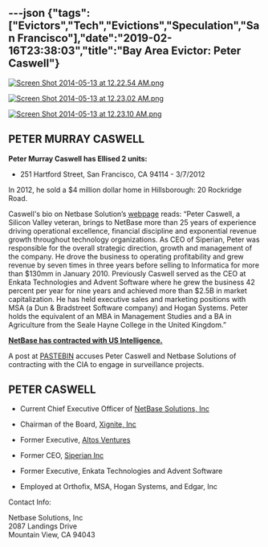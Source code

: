 ---json
{"tags":["Evictors","Tech","Evictions","Speculation","San Francisco"],"date":"2019-02-16T23:38:03","title":"Bay Area Evictor: Peter Caswell"}
---

[![Screen Shot 2014-05-13 at 12.22.54 AM.png](https://images.squarespace-cdn.com/content/v1/52b7d7a6e4b0b3e376ac8ea2/1399965476356-CEIH1E3KCOWEGSE1IY40/ke17ZwdGBToddI8pDm48kC5FEzHk3EBqvlk8QWKQ5KBZw-zPPgdn4jUwVcJE1ZvWhcwhEtWJXoshNdA9f1qD7TjHkaYfD5WE2gtMQ4su2XqkkORPwApQOynHJVsysnUcrKj2-HNfk9mWOGBFUFzVvw/Screen+Shot+2014-05-13+at+12.22.54+AM.png)](https://images.squarespace-cdn.com/content/v1/52b7d7a6e4b0b3e376ac8ea2/1399965476356-CEIH1E3KCOWEGSE1IY40/ke17ZwdGBToddI8pDm48kC5FEzHk3EBqvlk8QWKQ5KBZw-zPPgdn4jUwVcJE1ZvWhcwhEtWJXoshNdA9f1qD7TjHkaYfD5WE2gtMQ4su2XqkkORPwApQOynHJVsysnUcrKj2-HNfk9mWOGBFUFzVvw/Screen+Shot+2014-05-13+at+12.22.54+AM.png) 

[![Screen Shot 2014-05-13 at 12.23.02 AM.png](https://images.squarespace-cdn.com/content/v1/52b7d7a6e4b0b3e376ac8ea2/1399965476780-IXOM4FWRQWZTCNG1SI25/ke17ZwdGBToddI8pDm48kFoOj7bDu9NNJRKrsAneRVpZw-zPPgdn4jUwVcJE1ZvWhcwhEtWJXoshNdA9f1qD7aKHqy_Pq5SZUkyxONRRLX5xRh4zbRnl5zXBp4_bEiE1LJDPhWqqxogNjxT0Olq1GQ/Screen+Shot+2014-05-13+at+12.23.02+AM.png)](https://images.squarespace-cdn.com/content/v1/52b7d7a6e4b0b3e376ac8ea2/1399965476780-IXOM4FWRQWZTCNG1SI25/ke17ZwdGBToddI8pDm48kFoOj7bDu9NNJRKrsAneRVpZw-zPPgdn4jUwVcJE1ZvWhcwhEtWJXoshNdA9f1qD7aKHqy_Pq5SZUkyxONRRLX5xRh4zbRnl5zXBp4_bEiE1LJDPhWqqxogNjxT0Olq1GQ/Screen+Shot+2014-05-13+at+12.23.02+AM.png) 

[![Screen Shot 2014-05-13 at 12.23.10 AM.png](https://images.squarespace-cdn.com/content/v1/52b7d7a6e4b0b3e376ac8ea2/1399965478018-STWBLJSXYFNPDPTG9EH3/ke17ZwdGBToddI8pDm48kJP3IBPjnp3ccq48decdVGZZw-zPPgdn4jUwVcJE1ZvWhcwhEtWJXoshNdA9f1qD7eYzOKsynbf6SIIjIVpddg_PNiXtqePpDvHDHTqOt6Ct3Wa5FqcWivmwIQzDzrdF_Q/Screen+Shot+2014-05-13+at+12.23.10+AM.png)](https://images.squarespace-cdn.com/content/v1/52b7d7a6e4b0b3e376ac8ea2/1399965478018-STWBLJSXYFNPDPTG9EH3/ke17ZwdGBToddI8pDm48kJP3IBPjnp3ccq48decdVGZZw-zPPgdn4jUwVcJE1ZvWhcwhEtWJXoshNdA9f1qD7eYzOKsynbf6SIIjIVpddg_PNiXtqePpDvHDHTqOt6Ct3Wa5FqcWivmwIQzDzrdF_Q/Screen+Shot+2014-05-13+at+12.23.10+AM.png) 

**PETER MURRAY CASWELL**
------------------------

**Peter Murray Caswell has Ellised 2 units:**

*   251 Hartford Street, San Francisco, CA 94114 - 3/7/2012
    

In 2012, he sold a $4 million dollar home in Hillsborough: 20 Rockridge Road.

Caswell's bio on Netbase Solution’s [webpage](http://www.netbase.com/about-netbase/leadership-team/) reads: “Peter Caswell, a Silicon Valley veteran, brings to NetBase more than 25 years of experience driving operational excellence, financial discipline and exponential revenue growth throughout technology organizations. As CEO of Siperian, Peter was responsible for the overall strategic direction, growth and management of the company. He drove the business to operating profitability and grew revenue by seven times in three years before selling to Informatica for more than $130mm in January 2010. Previously Caswell served as the CEO at Enkata Technologies and Advent Software where he grew the business 42 percent per year for nine years and achieved more than $2.5B in market capitalization. He has held executive sales and marketing positions with MSA (a Dun & Bradstreet Software company) and Hogan Systems. Peter holds the equivalent of an MBA in Management Studies and a BA in Agriculture from the Seale Hayne College in the United Kingdom.”

**[NetBase has contracted with US Intelligence.](#)**

  
A post at [PASTEBIN](http://pastebin.com/yibvCprU) accuses Peter Caswell and Netbase Solutions of contracting with the CIA to engage in surveillance projects.

**PETER CASWELL**
-----------------

*   Current Chief Executive Officer of [NetBase Solutions, Inc](http://www.corporationwiki.com/California/Mountain-View/netbase-solutions-inc/44046889.aspx)
    
*   Chairman of the Board, [Xignite, Inc](http://www.corporationwiki.com/California/San-Mateo/xignite-inc/51002172.aspx)
    
*   Former Executive, [Altos Ventures](http://www.corporationwiki.com/California/Menlo-Park/altos-ventures/65329869.aspx)
    
*   Former CEO, [Siperian Inc](http://www.corporationwiki.com/California/Foster-City/siperian-inc/37543977.aspx)
    
*   Former Executive, Enkata Technologies and Advent Software
    
*   Employed at Orthofix, MSA, Hogan Systems, and Edgar, Inc
    

Contact Info:

Netbase Solutions, Inc  
2087 Landings Drive  
Mountain View, CA 94043